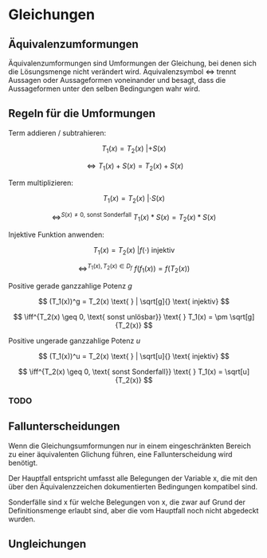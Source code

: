 # Gleichungen


## Äquivalenzumformungen
Äquivalenzumformungen sind Umformungen der Gleichung, bei denen sich die Lösungsmenge nicht verändert wird.
Äquivalenzsymbol $\iff$ trennt Aussagen oder Aussageformen voneinander und besagt, 
dass die Aussageformen unter den selben Bedingungen wahr wird.

## Regeln für die Umformungen
Term addieren / subtrahieren:

$$ T_1(x) = T_2(x) \text{ } | +S(x) $$

$$ \iff T_1(x) + S(x) = T_2(x) + S(x) $$

Term multiplizieren:

$$ T_1(x) = T_2(x) \text{ } | \cdot S(x) $$

$$ \iff^{S(x) \neq 0 \text{, sonst Sonderfall}} \text{ } T_1(x) * S(x) = T_2(x) * S(x)$$

Injektive Funktion anwenden:

$$ T_1(x) = T_2(x) \text{ } | f( \cdot ) \text{ injektiv} $$

$$ \iff^{T_1(x),T_2(x) \in D_f} \text{ } f(f_1(x)) = f(T_2(x)) $$

Positive gerade ganzzahlige Potenz $g$

$$ (T_1(x))^g = T_2(x) \text{ } | \sqrt[g]{} \text{ injektiv} $$

$$ \iff^{T_2(x) \geq 0, \text{ sonst unlösbar}} \text{ } T_1(x) =  \pm \sqrt[g]{T_2(x)} $$

Positive ungerade ganzzahlige Potenz $u$

$$ (T_1(x))^u = T_2(x) \text{ } | \sqrt[u]{} \text{ injektiv} $$

$$ \iff^{T_2(x) \geq 0, \text{ sonst Sonderfall}} \text{ } T_1(x) =  \sqrt[u]{T_2(x)} $$

### TODO

## Fallunterscheidungen
Wenn die Gleichungsumformungen nur in einem eingeschränkten Bereich zu einer äquivalenten Glichung führen,
eine Fallunterscheidung wird benötigt.

Der Hauptfall entspricht umfasst alle Belegungen 
der Variable x, die mit den über den Äquivalenzzeichen dokumentierten Bedingungen kompatibel sind.

Sonderfälle sind x für welche Belegungen von x,
die zwar auf Grund der Definitionsmenge erlaubt sind, aber die vom Hauptfall noch nicht abgedeckt wurden.

## Ungleichungen
